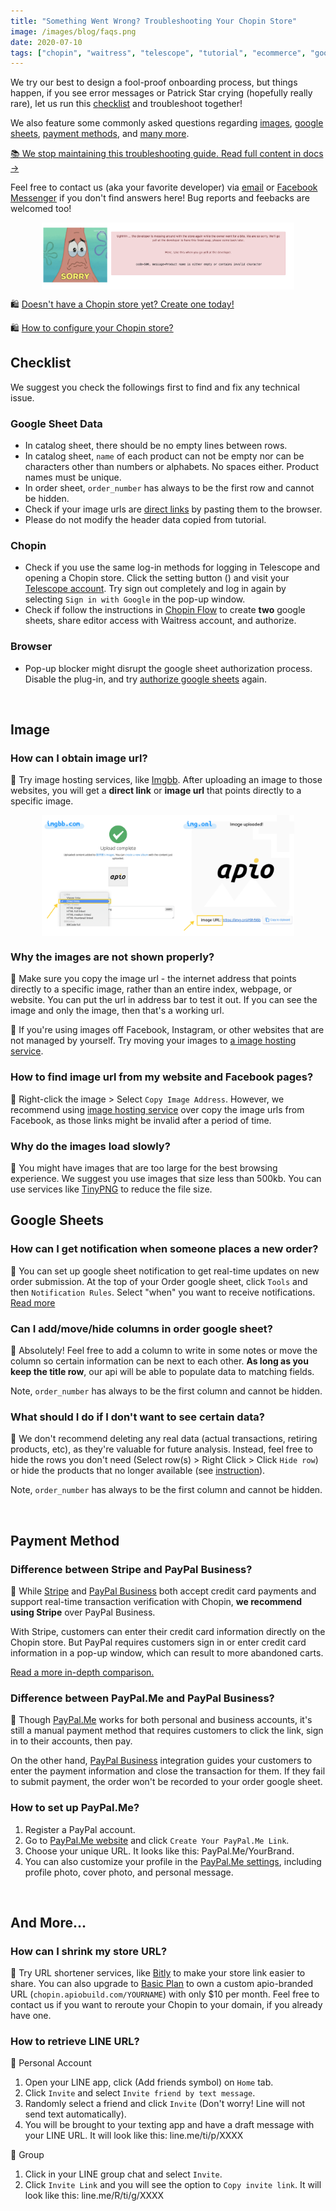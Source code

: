 ```yaml
---
title: "Something Went Wrong? Troubleshooting Your Chopin Store"
image: /images/blog/faqs.png
date: 2020-07-10
tags: ["chopin", "waitress", "telescope", "tutorial", "ecommerce", "google-sheet", "google", "website", "documentation"]
---
```


We try our best to design a fool-proof onboarding process, but things happen, if you see error messages or Patrick Star crying (hopefully really rare), let us run this [checklist](#checklist) and troubleshoot together!

We also feature some commonly asked questions regarding [images](#image), [google sheets](#google-sheets), [payment methods](#payment-method), and [many more](#and-more).

[📚 We stop maintaining this troubleshooting guide. Read full content in docs →](https://apiobuild.com/docs/docs/apps/chopin/troubleshoot/)

<!--more-->

Feel free to contact us (aka your favorite developer) via <a href="mailto:apiobuild@gmail.com">email</a> or [Facebook Messenger](https://m.me/apiobuild) if you don't find answers here! Bug reports and feebacks are welcomed too!

<img src="/images/blog/chopin-error.png" class="post-img">

🛍️ [Doesn\'t have a Chopin store yet? Create one today!](https://apiobuild.com/docs/docs/apps/chopin/create-new-store/)

🛍️ [How to configure your Chopin store?](https://apiobuild.com/docs/docs/apps/chopin/product-configuration/)

## Checklist

We suggest you check the followings first to find and fix any technical issue.

### Google Sheet Data

- In catalog sheet, there should be no empty lines between rows.
- In catalog sheet, `name` of each product can not be empty nor can be characters other than numbers or alphabets. No spaces either. Product names must be unique.
- In order sheet, `order_number` has always to be the first row and cannot be hidden.
- Check if your image urls are [direct links](#why-the-images-are-not-shown-properly) by pasting them to the browser.
- Please do not modify the header data copied from tutorial.

### Chopin

- Check if you use the same log-in methods for logging in Telescope and opening a Chopin store. Click the setting button (<i class="fas fa-cog"></i>) and visit your [Telescope account](https://telescope.apiobuild.com/settings). Try sign out completely and log in again by selecting `Sign in with Google` in the pop-up window.
- Check if follow the instructions in [Chopin Flow](https://telescope.apiobuild.com/flow/chopin-stores) to create **two** google sheets, share editor access with Waitress account, and authorize.

### Browser

- Pop-up blocker might disrupt the google sheet authorization process. Disable the plug-in, and try [authorize google sheets](https://apiobuild.com/blog/how-to-create-web-store-with-apio/#step-2-add-catalog-google-sheet) again.

<br>

## Image

### How can I obtain image url?

🙋 Try image hosting services, like [Imgbb](https://imgbb.com/). After uploading an image to those websites, you will get a **direct link** or **image url** that points directly to a specific image.

<img src="/images/blog/faq-image-link.png" class="post-img">

### Why the images are not shown properly?

🙋 Make sure you copy the image url - the internet address that points directly to a specific image, rather than an entire index, webpage, or website. You can put the url in address bar to test it out. If you can see the image and only the image, then that's a working url.

🙋 If you're using images off Facebook, Instagram, or other websites that are not managed by yourself. Try moving your images to [a image hosting service](#how-can-i-obtain-image-url).

### How to find image url from my website and Facebook pages?

🙋 Right-click the image > Select `Copy Image Address`. However, we recommend using [image hosting service](#how-can-i-obtain-image-url) over copy the image urls from Facebook, as those links might be invalid after a period of time.

### Why do the images load slowly?

🙋 You might have images that are too large for the best browsing experience. We suggest you use images that size less than 500kb. You can use services like [TinyPNG](https://tinypng.com/) to reduce the file size.

## Google Sheets

### How can I get notification when someone places a new order?

🙋 You can set up google sheet notification to get real-time updates on new order submission. At the top of your Order google sheet, click `Tools` and then `Notification Rules`. Select "when" you want to receive notifications. [Read more](https://support.google.com/docs/answer/91588?co=GENIE.Platform%3DDesktop&hl=en)

### Can I add/move/hide columns in order google sheet?

🙋 Absolutely! Feel free to add a column to write in some notes or move the column so certain information can be next to each other. **As long as you keep the title row**, our api will be able to populate data to matching fields.

Note, `order_number` has always to be the first column and cannot be hidden.

### What should I do if I don't want to see certain data?

🙋 We don't recommend deleting any real data (actual transactions, retiring products, etc), as they're valuable for future analysis. Instead, feel free to hide the rows you don't need (Select row(s) > Right Click > Click `Hide row`) or hide the products that no longer available (see [instruction](https://apiobuild.com/blog/how-to-configure-chopin-store/#update-catalog-sheet)). 

Note, `order_number` has always to be the first column and cannot be hidden.

</br>

## Payment Method

### Difference between Stripe and PayPal Business?

🙋 While [Stripe](https://stripe.com/payments) and [PayPal Business](https://www.paypal.com/us/business/website-payments) both accept credit card payments and support real-time transaction verification with Chopin, **we recommend using Stripe** over PayPal Business. 

With Stripe, customers can enter their credit card information directly on the Chopin store. But PayPal requires customers sign in or enter credit card information in a pop-up window, which can result to more abandoned carts.

[Read a more in-depth comparison.](https://wpforms.com/stripe-vs-paypal-which-one-is-better/)

### Difference between PayPal.Me and PayPal Business?

🙋 Though [PayPal.Me](https://www.paypal.com/paypalme/) works for both personal and business accounts, it's still a manual payment method that requires customers to click the link, sign in to their accounts, then pay.

On the other hand, [PayPal Business](https://www.paypal.com/us/business/website-payments) integration guides your customers to enter the payment information and close the transaction for them. If they fail to submit payment, the order won't be recorded to your order google sheet.

### How to set up PayPal.Me?

1. Register a PayPal account.
2. Go to [PayPal.Me website](https://www.paypal.com/paypalme/) and click `Create Your PayPal.Me Link`.
3. Choose your unique URL. It looks like this: PayPal.Me/YourBrand.
4. You can also customize your profile in the [PayPal.Me settings](https://www.paypal.com/paypalme/my/settings), including profile photo, cover photo, and personal message.

</br>

## And More...

### How can I shrink my store URL?

🙋 Try URL shortener services, like [Bitly](https://bitly.com/)  to make your store link easier to share. You can also upgrade to [Basic Plan](https://apiobuild.com/#pricing) to own a custom apio-branded URL (`chopin.apiobuild.com/YOURNAME`) with only $10 per month. Feel free to contact us if you want to reroute your Chopin to your domain, if you already have one.

### How to retrieve LINE URL?

🙋 Personal Account
1. Open your LINE app, click <i class="fas fa-user-plus"></i> (Add friends symbol) on `Home` tab.
2. Click `Invite` and select `Invite friend by text message`.
3. Randomly select a friend and click `Invite` (Don't worry! Line will not send text automatically).
4. You will be brought to your texting app and have a draft message with your LINE URL. It will look like this: line.me/ti/p/XXXX

🙋 Group
1. Click <i class="fas fa-bars"></i> in your LINE group chat and select `Invite`.
2. Click `Invite Link` and you will see the option to `Copy invite link`. It will look like this: line.me/R/ti/g/XXXX

<style>
.post-img {
    display: block;
    margin-left: auto;
    margin-right: auto;
    max-width: 80%;
}
</style>
